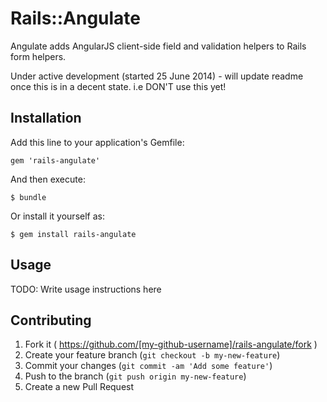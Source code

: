 # Rails::Angulate

Angulate adds AngularJS client-side field and validation helpers to Rails form helpers.

Under active development (started 25 June 2014) - will update readme once this is in a decent state.
i.e DON'T use this yet!

## Installation

Add this line to your application's Gemfile:

    gem 'rails-angulate'

And then execute:

    $ bundle

Or install it yourself as:

    $ gem install rails-angulate

## Usage

TODO: Write usage instructions here

## Contributing

1. Fork it ( https://github.com/[my-github-username]/rails-angulate/fork )
2. Create your feature branch (`git checkout -b my-new-feature`)
3. Commit your changes (`git commit -am 'Add some feature'`)
4. Push to the branch (`git push origin my-new-feature`)
5. Create a new Pull Request
